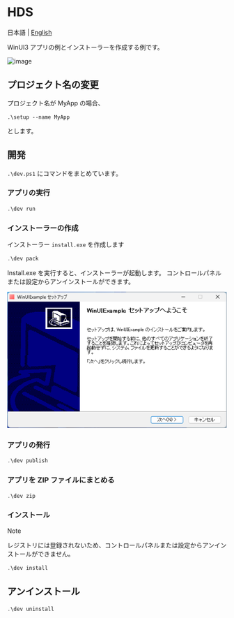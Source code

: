# HDS
日本語 | [English](README.en.md) 

WinUI3 アプリの例とインストーラーを作成する例です。

![image](https://github.com/user-attachments/assets/ae07aa17-48c2-46d9-a1e8-2c0ff4810034)

## プロジェクト名の変更
プロジェクト名が MyApp の場合、

```
.\setup --name MyApp
```

とします。

## 開発
`.\dev.ps1` にコマンドをまとめています。

### アプリの実行
```ps1
.\dev run
```

### インストーラーの作成
インストーラー `install.exe` を作成します

```ps1
.\dev pack
```

Install.exe を実行すると、インストーラーが起動します。
コントロールパネルまたは設定からアンインストールができます。

![](docs/screenshot02.png)

### アプリの発行
```ps1
.\dev publish
```

### アプリを ZIP ファイルにまとめる
```ps1
.\dev zip
```

### インストール

> [!NOTE]
> レジストリには登録されないため、コントロールパネルまたは設定からアンインストールができません。

```ps1
.\dev install
```

## アンインストール

```ps1
.\dev uninstall
```